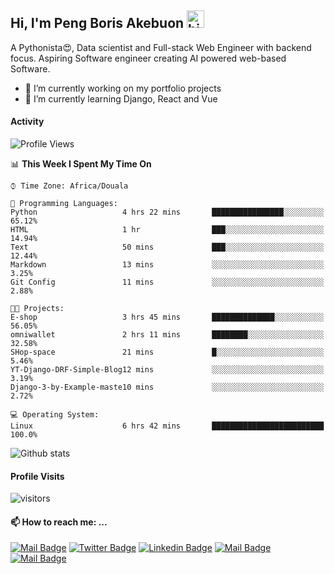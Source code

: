  ## Hi, I'm Peng Boris Akebuon <img src="https://user-images.githubusercontent.com/1303154/88677602-1635ba80-d120-11ea-84d8-d263ba5fc3c0.gif" width="28px" alt="hi">

 A Pythonista😍, Data scientist and Full-stack Web Engineer with backend focus. Aspiring Software engineer creating AI powered web-based Software.
- 🔭 I’m currently working on my portfolio projects
- 🌱 I’m currently learning Django, React and Vue

#### Activity
<!--START_SECTION:waka-->
![Profile Views](http://img.shields.io/badge/Profile%20Views-35-blue)

📊 **This Week I Spent My Time On** 

```text
⌚︎ Time Zone: Africa/Douala

💬 Programming Languages: 
Python                   4 hrs 22 mins       ████████████████░░░░░░░░░   65.12% 
HTML                     1 hr                ███░░░░░░░░░░░░░░░░░░░░░░   14.94% 
Text                     50 mins             ███░░░░░░░░░░░░░░░░░░░░░░   12.44% 
Markdown                 13 mins             ░░░░░░░░░░░░░░░░░░░░░░░░░   3.25% 
Git Config               11 mins             ░░░░░░░░░░░░░░░░░░░░░░░░░   2.88%

🐱‍💻 Projects: 
E-shop                   3 hrs 45 mins       ██████████████░░░░░░░░░░░   56.05% 
omniwallet               2 hrs 11 mins       ████████░░░░░░░░░░░░░░░░░   32.58% 
SHop-space               21 mins             █░░░░░░░░░░░░░░░░░░░░░░░░   5.46% 
YT-Django-DRF-Simple-Blog12 mins             ░░░░░░░░░░░░░░░░░░░░░░░░░   3.19% 
Django-3-by-Example-maste10 mins             ░░░░░░░░░░░░░░░░░░░░░░░░░   2.72%

💻 Operating System: 
Linux                    6 hrs 42 mins       █████████████████████████   100.0%

```


<!--END_SECTION:waka-->


![Github stats](https://github-readme-stats.vercel.app/api?username=itzomen&theme=vue&show_icons=true&count_private=true)
 
 #### Profile Visits 

![visitors](https://visitor-badge.glitch.me/badge?page_id=itzomen)

#### 📫 How to reach me: ...

[![Mail Badge](https://img.shields.io/badge/-itzomen-c0392b?style=flat&labelColor=c0392b&logo=gmail&logoColor=white)](mailto:peng.akebuon2468@gmail.com)
[![Twitter Badge](https://img.shields.io/badge/-@itz_an_omen-1ca0f1?style=flat&labelColor=1ca0f1&logo=twitter&logoColor=white&link=https://twitter.com/itz_an_omen)](https://twitter.com/itz_an_omen/) [![Linkedin Badge](https://img.shields.io/badge/-Peng_Boris_Akebuon-0e76a8?style=flat&labelColor=0e76a8&logo=linkedin&logoColor=white)](https://www.linkedin.com/in/peng-boris-akebuon-0b8ba0195/)
 [![Mail Badge](https://img.shields.io/badge/-Academy_Omen-e74c3c?style=flat&labelColor=e74c3c&logo=youtube&logoColor=white)](https://https://www.youtube.com/channel/UCknaAfNfqKQDQFnqP2zMA6A?view_as=subscriber)  [![Mail Badge](https://img.shields.io/badge/-@itz_an_omen-405DE6?style=flat&labelColor=5851DB&logo=instagram&logoColor=white)](https://instagram.com/itz_an_omen)

